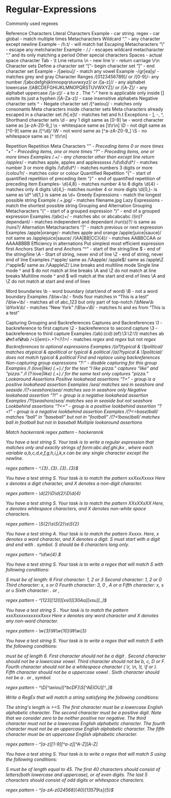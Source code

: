 # Regular-Expressions
Commonly used regexes

Reference
Characters
Literal Characters
Example - car string. regex - car
global - match multiple times
Metacharacters
Wildcard
“.” - any character except newline
Example - /h.t/ - will match hat
Escaping Metacharacters
“\” - escape any metcharacter
Example - /\./ - escapes wildcard metacharacter “.” and its only matching a period
Other special characters
Spaces - actual space character
Tab - \t
Line returns
\n - new line
\r - return carriage
\r\n
Character sets
Define a character set
“[“- begin character set
“]” - end character set
Example - /[aeiou]/ - match any vowel
Example -/gr[ea]y/ - matches grey and gray
Character Ranges
/[0123456789]/ or /[0-9]/- any number
/[abcdefghijklmnopqrstuvwxyz]/ or /[a-z]// - any alphabet lowercase
/[ABCDEFGHIJKLMNOPQRSTUVWXYZ]/ or /[A-Z]/ - any alphabet uppercase
/[a-z]/ - a to z . The “-” here is applicable only inside [] outsite its just a hyphen
/[A-Za-z]/ - case insensitive alphabets
Negative character sets
^ - Negate character set
/[^aeiou]/ - matches only consonants
Meta characters inside character sets
Meta characters already escaped in a character set
/h[.e]t/ - matches het and h.t
Exceptions - ], -, ^, \
Shorthand character sets
\d - any 1 digit same as [0-9]
\w - word character same as [a-zA-Z0-9_]
\s - whitespace same as [\t\r\n]
\D - not digit same as [^0-9] same as /[^\d]/
\W - not word same as [^a-zA-Z0-9_] 
\S - no whitespace same as [^ \t\r\n]

Repetition
Repetition Meta Characters
“*” - Preceding items 0 or more times
“+” - Preceding items, one or more times
“?” - Preceding items, one or more times
Examples
/.+/ - any character other than except line return
/apples*/ - matches apple, apples and applessssss
/\d\d\d\d*/ - matches number 3 or more digits
/\d\d\d*/ - matches numbers 3 digits or more
/colou?r/ - matches color or colour
Quantified Repetition
“{“ - start of quantified repetition of preceding item
“}” - end of quantified repetition of preceding item
Examples-
\d{4,8} - matches number 4 to 8 digits
\d{4} - matches only 4 digits
\d{4,}- matches number 4 or more digits
\d{0,}- is same as \d*
\d{1,} is same as \d+
Greedy Expressions - match the longest possible string
Example
/.+\.jpg/ - matches filename.jpg
Lazy Expressions - match the shortest possible string
Grouping and Alternation
Grouping Metacharacters
“(“ - start of a grouped expression
“)” - end of a grouped expression
Examples
/(abc)+/ - matches abc or abcabcabc
/(in)?dependant/ - matches independent and dependant
/run(s)?/ is same as /runs?/
Alternation Metacharacters
“|” - match previous or next expression
Examples
/apple|orange/- matches apple and orange
/apple(juice|sauce)/ not same as /applejuice|sauce/
/(AA|BB|CC){4}/ - matches AABBCCAA or AAAABBBB
Efficiency in alternations
Put simplest most efficient expression first
Anchors
Start and end Anchors
“^” - start of the string/line
$ - end of the string/line
\A - Start of string, never end of line
\Z - end of string, never end of line
Examples
/^apple/ same as /\Aapple/
/apple$/ same as /apple\Z
/^apple$/ same as /\Aapple\Z/ 
Line breaks and multiline mode
Single line mode
^ and $ do not match at line breaks
\A and \Z do not match at line breaks
Multiline mode
^ and $ will match at the start and end of lines
\A and \Z do not match at start and end of lines

Word boundaries
\b - word boundary (start/end of word)
\B - not a word boundary
Examples
/\b\w+\b/ - finds four matches in “This is a test”
/\b\w+\b/ - matches all of abc_123 but only part of top-notch
/\bNew\b \bYork\b/ - matches “New York”
/\B\w+\B/ - matches hi and es from  “This is a test”

Capturing Grouping and Backreferences
Captures and Backreferences
\1 - backreference to first capture
\2 - backreference to second capture
\3 - backreference to third capture
Examples
/(ab):(cd):(ef):\3:\2:\1/ matches ab:cd:ef:ef:cd:ab
/<(i|em)>.+?<\/\1>/ - matches <i>regex</i> and <em>regex</em> but not <i>regex</em>
Backreferences to optional expressions
Examples
/(a?)typical & \1political/ matches atypical & apolitical or typical & political 
/(a)?typical & \1politcial/ does not match typical & political
Find and replace using backreferences
Non-capturing group expressions
“?:” - disable capturing for this group
Examples
/I (love|like) (.+)\./ for the text “I like pizza.” captures “like” and “pizza.”
/I (?:love|like) (.+)\./ for the same text only captures “pizza.”
Lookaround Assertions
Positive lookahead assertions
“?=” - group is a positive lookahead assertion
Examples
/sea/ matches sea in seashore and seaside
/(?=seashore)sea/ matches sea in seashore only
Negative lookahead assertion
“?!” = group is a negative lookahead assertion
Examples
/?!(seashore)sea/ matches sea in seaside but not seashore
Lookbehind assertions
“?<=” - group is a positive lookbehind assertion
“?<!” - group is a negative lookbehind assertion
Examples
/(?<=base)ball/ matches “ball” in “baseball” but not in “football”
/(?<!base)ball/ matches ball in football but not in baseball
Multiple lookaround assertions

 
 











Match hackerrank
regex pattern - hackerannk

You have a test string S.
Your task is to write a regular expression that matches only and exactly strings of form:abc.def.ghi.jkx , where each variable  a,b,c,d,e,f,g,h,i,j,k,x can be any single character except the newline.

regex pattern - ^.{3}\..{3}\..{3}\..{3}$


You have a test string S. Your task is to match the pattern xxXxxXxxxx
Here x denotes a digit character, and X denotes a non-digit character.

regex pattern - \d{2}\D\d{2}\D\d{4}


You have a test string S. Your task is to match the pattern XXxXXxXX
Here, x denotes whitespace characters, and X denotes non-white space characters.

regex pattern - \S{2}\s\S{2}\s\S{2}


You have a test string A. Your task is to match the pattern Xxxxx.
Here,  x denotes a word character, and X denotes a digit.
S must start with a digit  and end with . symbol.
S should be 6 characters long only.

regex pattern - ^\d\w{4}\.$




You have a test string S.
Your task is to write a regex that will match S with following conditions:

S must be of length: 6
First character: 1, 2 or 3
Second character: 1, 2 or 0
Third character: x, s or 0
Fourth character: 3, 0 , A or a
Fifth character: x, s or u
Sixth character: . or ,

regex pattern - ^[123][120][xs0][30Aa][xsu][.,]$



You have a test string S . Your task is to match the pattern xxxXxxxxxxxxxxXxxx
Here x denotes any word character and X denotes any non-word character.

regex pattern - \w{3}\W\w{10}\W\w{3}




You have a test string S.
Your task is to write a regex that will match S with the following conditions:

 must be of length 6.
First character should not be a digit .
Second character should not be a lowercase vowel.
Third character should not be b, c, D or F.
Fourth character should not be a whitespace character ( \r, \n, \t, \f or <space> ).
Fifth character should not be a uppercase vowel .
Sixth character should not be a . or , symbol.

regex pattern - ^\D[^aeiou][^bcDF]\S[^AEIOU][^.,]$



Write a RegEx that will match a string satisfying the following conditions:

The string's length is >=5.
The first character must be a lowercase English alphabetic character.
The second character must be a positive digit. Note that we consider zero to be neither positive nor negative.
The third character must not be a lowercase English alphabetic character.
The fourth character must not be an uppercase English alphabetic character.
The fifth character must be an uppercase English alphabetic character.

regex pattern - ^[a-z][1-9][^a-z][^A-Z][A-Z]





You have a test string S.
Your task is to write a regex that will match S using the following conditions:

S must be of length equal to 45.
The first 40 characters should consist of letters(both lowercase and uppercase), or of even digits.
The last 5 characters should consist of odd digits or whitespace characters.

regex pattern - ^[a-zA-z024568]{40}[13579\s]{5}$



